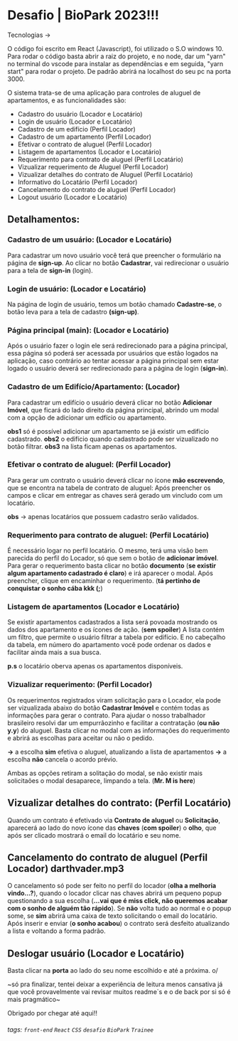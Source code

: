 # Desafio | BioPark 2023!!!

Tecnologias ->

O código foi escrito em React (Javascript), foi utilizado o S.O windows 10. Para rodar o código basta abrir a raiz do projeto, e no node, dar um "yarn" no terminal do vscode para instalar as dependências e em seguida, "yarn start" para rodar o projeto. De padrão abrirá na localhost do seu pc na porta 3000. 

O sistema trata-se de uma aplicação para controles de aluguel de apartamentos, e as funcionalidades são: 

- Cadastro do usuário (Locador e Locatário)
- Login de usuário (Locador e Locatário)
- Cadastro de um edifício (Perfil Locador)
- Cadastro de um apartamento (Perfil Locador)
- Efetivar o contrato de aluguel (Perfil Locador)
- Listagem de apartamentos (Locador e Locatário)
- Requerimento para contrato de aluguel (Perfil Locatário)
- Vizualizar requerimento de Aluguel (Perfil Locador)
- Vizualizar detalhes do contrato de Aluguel (Perfil Locatário)
- Informativo do Locatário (Perfil Locador)
- Cancelamento do contrato de aluguel (Perfil Locador)
- Logout usuário  (Locador e Locatário)

## Detalhamentos:


### Cadastro de um usuário: (Locador e Locatário)

Para cadastrar um novo usuário você terá que preencher o formulário na página de **sign-up**. Ao clicar no botão **Cadastrar**, vai redirecionar o usuário para a tela de **sign-in** (login).


### Login de usuário: (Locador e Locatário)

Na página de login de usuário, temos um botão chamado **Cadastre-se**, o botão leva para a tela de cadastro **(sign-up)**.


### Página principal (**main**): (Locador e Locatário)

Após o usuário fazer o login ele será redirecionado para a página principal, essa página só poderá ser acessada por usuários que estão logados na aplicação, caso contrário ao tentar acessar a página principal sem estar logado o usuário deverá ser redirecionado para a página de login (**sign-in**).


### Cadastro de um Edifício/Apartamento: (Locador)

Para cadastrar um edifício o usuário deverá clicar no botão **Adicionar Imóvel**, que ficará do lado direito da página principal, abrindo um modal com a opção de adicionar um edfício ou apartamento.

**obs1** só é possível adicionar um apartamento se já existir um edificio cadastrado.
**obs2** o edifício quando cadastrado pode ser vizualizado no botão filtrar.
**obs3** na lista ficam apenas os apartamentos.


### Efetivar o contrato de aluguel: (Perfil Locador)

Para gerar um contrato o usuário deverá clicar no ícone **mão escrevendo**, que se encontra na tabela de contrato de aluguel:
Após preencher os campos e clicar em entregar as chaves será gerado um vincludo com um locatário.

**obs** -> apenas locatários que possuem cadastro serão validados.


### Requerimento para contrato de aluguel: (Perfil Locatário)

É necessário logar no perfil locatário. O mesmo, terá uma visão bem parecida do perfil do Locador, só que sem o botão de **adicionar imóvel**. Para gerar o requerimento basta clicar no botão **documento** (**se existir algum apartamento cadastrado é claro**) e irá aparecer o modal. Após preencher, clique em encaminhar o requerimento. (**tá pertinho de conquistar o sonho cába kkk (;**)


### Listagem de apartamentos (Locador e Locatário)

Se existir apartamentos cadastrados a lista será povoada mostrando os dados dos apartamento e os ícones de ação. (**sem spoiler**)
A lista contém um filtro, que permite o usuário filtrar a tabela por edifício. E no cabeçalho da tabela, em número do apartamento você pode ordenar os dados e facilitar ainda mais a sua busca.

**p.s** o locatário oberva apenas os apartamentos disponíveis.

### Vizualizar requerimento: (Perfil Locador)

Os requerimentos registrados viram solicitação para o Locador, ela pode ser vizualizada abaixo do botão **Cadastrar Imóvel** e contém todas as informações para gerar o contrato.
Para ajudar o nosso trabalhador brasileiro resolvi dar um empurrãozinho e facilitar a contratação (**ou não y.y**) do aluguel. Basta clicar no modal com as informações do requerimento e abrirá as escolhas para aceitar ou não o pedido.

**->** a escolha **sim** efetiva o aluguel, atualizando a lista de apartamentos
**->** a escolha **não** cancela o acordo prévio.

Ambas as opções retiram a solitação do modal, se não existir mais solicitaões o modal desaparece, limpando a tela. (**Mr. M is here**)

## Vizualizar detalhes do contrato: (Perfil Locatário)

Quando um contrato é efetivado via **Contrato de aluguel** ou **Solicitação**, aparecerá ao lado do novo ícone das **chaves** (**com spoiler**) o **olho**, que após ser clicado mostrará o email do locatário e seu nome.


## Cancelamento do contrato de aluguel (Perfil Locador) **darthvader.mp3**

O cancelamento só pode ser feito no perfil do locador (**olha a melhoria vindo...?**), quando o locador clicar nas chaves
abrirá um pequeno popup questionando a sua escolha (**...vai que é miss click, não queremos acabar com o sonho de alguém tão rápido**). Se **não** volta tudo ao normal e o popup some, se **sim** abrirá uma caixa de texto solicitando o email do locatário. Após inserir e enviar (**o sonho acabou**) o contrato será desfeito atualizando a lista e voltando a forma padrão. 

## Deslogar usuário  (Locador e Locatário)

Basta clicar na **porta** ao lado do seu nome escolhido e até a próxima. o/

~só pra finalizar, tentei deixar a experiência de leitura menos cansativa já que você provavelmente vai revisar muitos readme`s e o de back por si só é mais pragmático~

Obrigado por chegar até aqui!!

###### tags: `front-end` `React` `CSS` `desafio` `BioPark` `Trainee`
